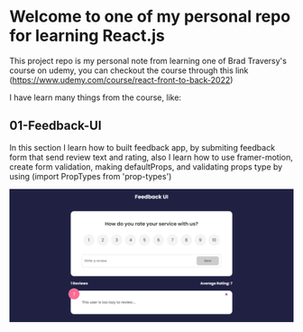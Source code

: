 # Welcome to one of my personal repo for learning React.js

This project repo is my personal note from learning one of Brad Traversy's course on udemy, you can checkout the course through this link (<https://www.udemy.com/course/react-front-to-back-2022>)

I have learn many things from the course, like:

## 01-Feedback-UI

In this section I learn how to built feedback app, by submiting feedback form that send review text and rating, also I learn how to use framer-motion, create form validation, making defaultProps, and validating props type by using (import PropTypes from 'prop-types')

![alt text](https://github.com/badawi1713/react-front-to-back/blob/master/00-misc/images/01-feedback-ui.png)
